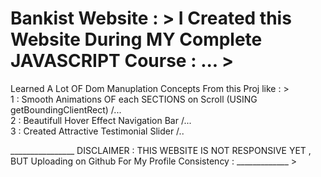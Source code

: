 # Bankist Website : >  I Created this Website During MY Complete JAVASCRIPT Course : ... >  <br>
Learned A Lot OF Dom Manuplation Concepts From this Proj like : >  <br> 
1 : Smooth Animations OF each SECTIONS on Scroll (USING getBoundingClientRect) /... <br> 
2 : Beautifull Hover Effect Navigation Bar /... <br> 
3 : Created Attractive Testimonial Slider /.. <br> 

________________ DISCLAIMER : THIS WEBSITE IS NOT RESPONSIVE YET , BUT Uploading on Github For My Profile Consistency : _____________ > 
